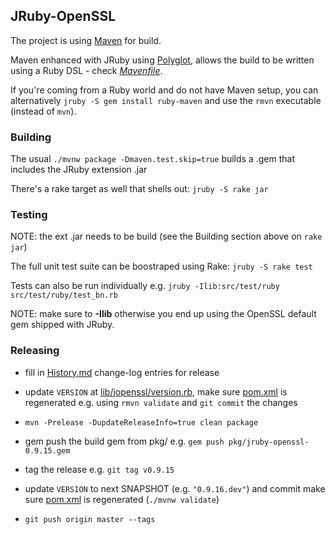 ## JRuby-OpenSSL

The project is using [Maven](http://maven.apache.org/download.cgi) for build.

Maven enhanced with JRuby using [Polyglot](https://github.com/takari/polyglot-maven),
allows the build to be written using a Ruby DSL - check [*Mavenfile*](Mavenfile).

If you're coming from a Ruby world and do not have Maven setup, you can alternatively
`jruby -S gem install ruby-maven` and use the `rmvn` executable (instead of `mvn`).

### Building

The usual `./mvnw package -Dmaven.test.skip=true` builds a .gem that includes the JRuby extension .jar

There's a rake target as well that shells out: `jruby -S rake jar`

### Testing

NOTE: the ext .jar needs to be build (see the Building section above on `rake jar`)

The full unit test suite can be boostraped using Rake: `jruby -S rake test`

Tests can also be run individually e.g. `jruby -Ilib:src/test/ruby src/test/ruby/test_bn.rb`

NOTE: make sure to **-Ilib** otherwise you end up using the OpenSSL default gem shipped with JRuby.

### Releasing

* fill in [History.md](History.md) change-log entries for release

* update `VERSION` at [lib/jopenssl/version.rb](lib/jopenssl/version.rb),
  make sure [pom.xml](pom.xml) is regenerated e.g. using `rmvn validate`
  and `git commit` the changes

* `mvn -Prelease -DupdateReleaseInfo=true clean package`

* gem push the build gem from pkg/ e.g. `gem push pkg/jruby-openssl-0.9.15.gem`

* tag the release e.g. `git tag v0.9.15`

* update `VERSION` to next SNAPSHOT (e.g. `"0.9.16.dev"`) and commit
  make sure [pom.xml](pom.xml) is regenerated (`./mvnw validate`)

* `git push origin master --tags`
